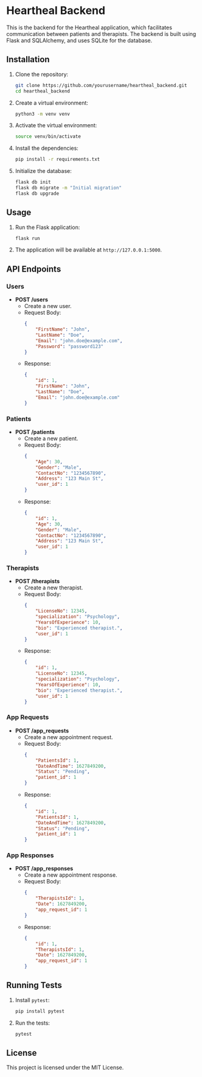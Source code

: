 # Heartheal Backend

This is the backend for the Heartheal application, which facilitates communication between patients and therapists. The backend is built using Flask and SQLAlchemy, and uses SQLite for the database.


## Installation

1. Clone the repository:
    ```sh
    git clone https://github.com/yourusername/heartheal_backend.git
    cd heartheal_backend
    ```

2. Create a virtual environment:
    ```sh
    python3 -m venv venv
    ```

3. Activate the virtual environment:
    ```sh
    source venv/bin/activate
    ```

4. Install the dependencies:
    ```sh
    pip install -r requirements.txt
    ```

5. Initialize the database:
    ```sh
    flask db init
    flask db migrate -m "Initial migration"
    flask db upgrade
    ```

## Usage

1. Run the Flask application:
    ```sh
    flask run
    ```

2. The application will be available at `http://127.0.0.1:5000`.

## API Endpoints

### Users

- **POST /users**
    - Create a new user.
    - Request Body: 
        ```json
        {
            "FirstName": "John",
            "LastName": "Doe",
            "Email": "john.doe@example.com",
            "Password": "password123"
        }
        ```
    - Response: 
        ```json
        {
            "id": 1,
            "FirstName": "John",
            "LastName": "Doe",
            "Email": "john.doe@example.com"
        }
        ```

### Patients

- **POST /patients**
    - Create a new patient.
    - Request Body: 
        ```json
        {
            "Age": 30,
            "Gender": "Male",
            "ContactNo": "1234567890",
            "Address": "123 Main St",
            "user_id": 1
        }
        ```
    - Response: 
        ```json
        {
            "id": 1,
            "Age": 30,
            "Gender": "Male",
            "ContactNo": "1234567890",
            "Address": "123 Main St",
            "user_id": 1
        }
        ```

### Therapists

- **POST /therapists**
    - Create a new therapist.
    - Request Body: 
        ```json
        {
            "LicenseNo": 12345,
            "specialization": "Psychology",
            "YearsOfExperience": 10,
            "bio": "Experienced therapist.",
            "user_id": 1
        }
        ```
    - Response: 
        ```json
        {
            "id": 1,
            "LicenseNo": 12345,
            "specialization": "Psychology",
            "YearsOfExperience": 10,
            "bio": "Experienced therapist.",
            "user_id": 1
        }
        ```

### App Requests

- **POST /app_requests**
    - Create a new appointment request.
    - Request Body: 
        ```json
        {
            "PatientsId": 1,
            "DateAndTime": 1627849200,
            "Status": "Pending",
            "patient_id": 1
        }
        ```
    - Response: 
        ```json
        {
            "id": 1,
            "PatientsId": 1,
            "DateAndTime": 1627849200,
            "Status": "Pending",
            "patient_id": 1
        }
        ```

### App Responses

- **POST /app_responses**
    - Create a new appointment response.
    - Request Body: 
        ```json
        {
            "TherapistsId": 1,
            "Date": 1627849200,
            "app_request_id": 1
        }
        ```
    - Response: 
        ```json
        {
            "id": 1,
            "TherapistsId": 1,
            "Date": 1627849200,
            "app_request_id": 1
        }
        ```

## Running Tests

1. Install `pytest`:
    ```sh
    pip install pytest
    ```

2. Run the tests:
    ```sh
    pytest
    ```

## License

This project is licensed under the MIT License.

